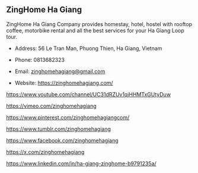 ## ZingHome Ha Giang

ZingHome Ha Giang Company provides homestay, hotel, hostel with rooftop coffee, motorbike rental and all the best services for your Ha Giang Loop tour.

- Address: 56 Le Tran Man, Phuong Thien, Ha Giang, Vietnam

- Phone: 0813682323

- Email: zinghomehagiang@gmail.com

- Website: https://zinghomehagiang.com/

https://www.youtube.com/channel/UC31dRZUv1qjHHMTxGUtyDuw

https://vimeo.com/zinghomehagiang

https://www.pinterest.com/zinghomehagiangcom/

https://www.tumblr.com/zinghomehagiang

https://www.facebook.com/zinghomehagiang

https://x.com/zinghomehagiang

https://www.linkedin.com/in/ha-giang-zinghome-b9791235a/
